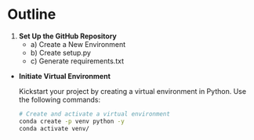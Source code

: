 # Outline

1. **Set Up the GitHub Repository**
    - a) Create a New Environment
    - b) Create setup.py
    - c) Generate requirements.txt

- **Initiate Virtual Environment**

    Kickstart your project by creating a virtual environment in Python. Use the following commands:

    ```bash
    # Create and activate a virtual environment
    conda create -p venv python -y
    conda activate venv/
    ```
